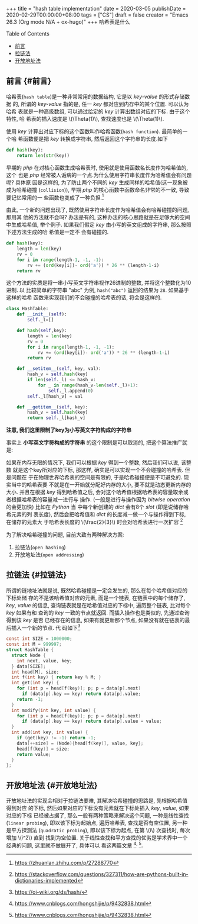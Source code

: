 +++
title = "hash table implementation"
date = 2020-03-05
publishDate = 2020-02-29T00:00:00+08:00
tags = ["CS"]
draft = false
creator = "Emacs 26.3 (Org mode N/A + ox-hugo)"
+++
哈希表是什么
<!--more-->

<div class="ox-hugo-toc toc">
<div></div>

<div class="heading">Table of Contents</div>

- [前言](#前言)
- [拉链法](#拉链法)
- [开放地址法](#开放地址法)

</div>
<!--endtoc-->


## 前言 {#前言}

哈希表(`hash table`)是一种非常常用的数据结构, 它是以 _key-value_ 的形式存储数据
的, 所谓的 _key-value_ 指的是, 任一 _key_ 都对应到内存中的某个位置. 可以认为哈希
表就是一种高级数组, 可以通过给定的 _key_ 计算出数组对应的下标. 由于这个特性, 哈
希表的插入速度是 \\(\Theta(1)\\), 查找速度也是 \\(\Theta(1)\\).

使用 _key_ 计算出对应下标的这个函数叫作哈希函数(`hash function`). 最简单的一个哈
希函数便是把 _key_ 转换成字符串, 然后返回这个字符串的长度.如下

```python
def hash(key):
    return len(str(key))
```

早期的 _php_ 在对核心函数生成哈希表时, 使用就是使用函数名长度作为哈希值的, 这个
也是 _php_ 经常被人诟病的一个点.为什么使用字符串长度作为哈希值会有问题呢? 具体原
因是这样的, 为了防止两个不同的 _key_ 生成同样的哈希值(这一现象被成为哈希碰撞
(`collision`)), 早期 _php_ 的核心函数中函数命名非常的不一致, 导致要记忆常用的一
些函数也变成了一种负担.[^fn:1]

由此, 一个新的问题出现了, 既然使用字符串长度作为哈希值会有哈希碰撞的问题, 那用其
他的方法就不会吗? 办法是有的, 这种办法的核心思路就是在足够大的空间中生成哈希值,
举个例子. 如果我们假定 _key_ 由小写的英文组成的字符串, 那么按照下述方法生成的哈
希值是一定不 会有碰撞的.

```python
def hash(key):
    length = len(key)
    rv = 0
    for i in range(length-1, -1, -1):
        rv += (ord(key[i])- ord('a')) * 26 ** (length-1-i)
    return rv
```

这个方法的实质是将一串小写英文字符串视作26进制的整数, 并将这个整数化为10进制. 以
比较简单的字符串 "abc" 为例, `hash("abc")` 返回的结果为 `28`. 如果基于这样的哈希
函数来实现我们的不会碰撞的哈希表的话, 将会是这样的.

```python
class HashTable:
    def __init__(self):
        self._l=[]

    def hash(self,key):
        length = len(key)
        rv = 0
        for i in range(length-1, -1, -1):
            rv += (ord(key[i])- ord('a')) * 26 ** (length-1-i)
        return rv

    def __setitem__(self, key, val):
        hash_v = self.hash(key)
        if len(self._l) <= hash_v:
            for _ in range(hash_v-len(self._l)+1):
                self._l.append(0)
        self._l[hash_v] = val

    def __getitem__(self, key):
        hash_v = self.hash(key)
        return self._l[hash_v]
```

**注意, 我们这里限制了key为小写英文字符构成的字符串**

事实上 **小写英文字符构成的字符串** 的这个限制是可以取消的, 把这个算法推广就是:

如果在内存无限的情况下, 我们可以根据 _key_ 得到一个整数, 然后我们可以说, 该整数
就是这个key所对应的下标, 那这样, 确实是可以实现一个不会碰撞的哈希表. 但是问题在
于在物理世界哈希表的空间是有限的, 于是哈希碰撞便是不可避免的. 现实当中的哈希表要
不就是在一开始就分配好内存的大小, 要不就是动态更新内存的大小. 并且在根据 _key_
得到哈希值之后, 会对这个哈希值根据哈希表的容量取余或者根据哈希表的容量减一进行与
操作. (一般是进行与操作因为 _bitwise operation_ 的会更加快)
比如在 _Python_ 当 中每个新创建的 _dict_ 会有8个 _slot_ (即是说储存哈希元素的列
表长度), 然后会把哈希值和 _dict_ 的长度减一做一个与操作得到下标, 在储存的元素大
于哈希表长度的 \\(\frac{2}{3}\\) 时会对哈希表进行一次扩容
[^fn:2]

为了解决哈希碰撞的问题, 目前大致有两种解决方案:

1.  拉链法(`open hashing`)
2.  开放地址法(`open addressing`)


## 拉链法 {#拉链法}

所谓的链地址法就是说, 既然哈希碰撞是一定会发生的, 那么在每个哈希值对应的下标处储
存的不是该哈希值对应的元素, 而是一个链表, 在链表中的每个储存了, _key_, _value_
的信息, 查询链表就是在哈希值对应的下标中, 遍历整个链表, 比对每个 _key_ 如果有和
查询的 _key_ 一致的节点就返回. 而插入操作也是类似的, 先通过查询得到该 _key_ 是否
已经存在的信息, 如果有就更新那个节点, 如果没有就在链表的最后插入一个新的节点. 代
码如下[^fn:3]

```c
const int SIZE = 1000000;
const int M = 999997;
struct HashTable {
  struct Node {
    int next, value, key;
  } data[SIZE];
  int head[M], size;
  int f(int key) { return key % M; }
  int get(int key) {
    for (int p = head[f(key)]; p; p = data[p].next)
      if (data[p].key == key) return data[p].value;
    return -1;
  }
  int modify(int key, int value) {
    for (int p = head[f(key)]; p; p = data[p].next)
      if (data[p].key == key) return data[p].value = value;
  }
  int add(int key, int value) {
    if (get(key) != -1) return -1;
    data[++size] = (Node){head[f(key)], value, key};
    head[f(key)] = size;
    return value;
  }
};
```


## 开放地址法 {#开放地址法}

开放地址法的实现会相对于拉链法要难, 其解决哈希碰撞的思路是, 先根据哈希值得到对应
的下标, 然后如果对应的下标没有元素就在下标处插入 _key_, _value_, 如果对应的下标
已经被占据了, 那么一般有两种策略来解决这个问题, 一种是线性查找(`linear
probing`), 即以该下标为起始点, 遍历哈希表, 查找是否有空位置, 另一种是平方探测法
(`quadratic probing`), 即以该下标为起点, 在第 \\(i\\) 次查找时, 每次增加 \\(i^2\\) 直到
找到为空位置.
关于线性查找和平方查找的优劣是学术界中一个经典的问题, 这里就不做展开了, 具体可以
看这两篇文章
[^fn:4]<sup>, </sup>[^fn:5].

[^fn:1]: <https://zhuanlan.zhihu.com/p/27288770>
[^fn:2]: <https://stackoverflow.com/questions/327311/how-are-pythons-built-in-dictionaries-implemented>
[^fn:3]: <https://oi-wiki.org/ds/hash/>
[^fn:4]: <https://www.cnblogs.com/hongshijie/p/9432838.html>
[^fn:5]: <https://www.cnblogs.com/hongshijie/p/9432838.html>
